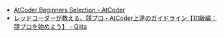 - [AtCoder Beginners Selection - AtCoder](https://atcoder.jp/contests/abs)
- [レッドコーダーが教える、競プロ・AtCoder上達のガイドライン【初級編：競プロを始めよう】 - Qiita](https://qiita.com/e869120/items/f1c6f98364d1443148b3#1-6-3-atcoder-beginners-selection%E3%82%92%E8%A7%A3%E3%81%8F)